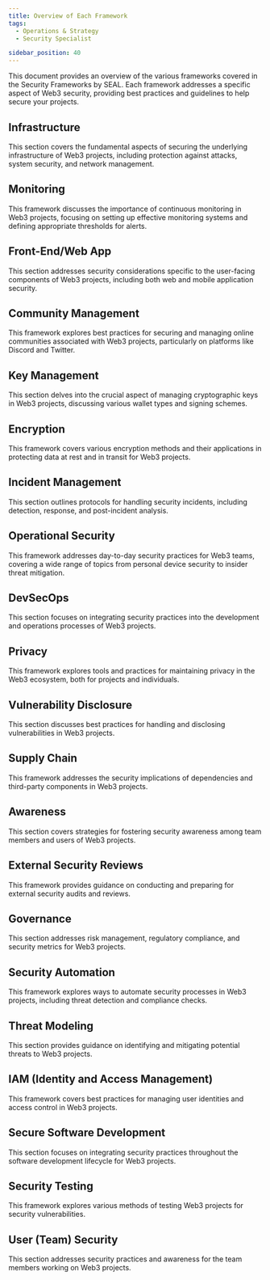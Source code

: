 ```yaml
---
title: Overview of Each Framework
tags:
  - Operations & Strategy
  - Security Specialist

sidebar_position: 40
---
```


This document provides an overview of the various frameworks covered in the Security Frameworks by SEAL. Each framework addresses a specific aspect of Web3 security, providing best practices and guidelines to help secure your projects.

## Infrastructure

This section covers the fundamental aspects of securing the underlying infrastructure of Web3 projects, including protection against attacks, system security, and network management.

## Monitoring

This framework discusses the importance of continuous monitoring in Web3 projects, focusing on setting up effective monitoring systems and defining appropriate thresholds for alerts.

## Front-End/Web App

This section addresses security considerations specific to the user-facing components of Web3 projects, including both web and mobile application security.

## Community Management

This framework explores best practices for securing and managing online communities associated with Web3 projects, particularly on platforms like Discord and Twitter.

## Key Management

This section delves into the crucial aspect of managing cryptographic keys in Web3 projects, discussing various wallet types and signing schemes.

## Encryption

This framework covers various encryption methods and their applications in protecting data at rest and in transit for Web3 projects.

## Incident Management

This section outlines protocols for handling security incidents, including detection, response, and post-incident analysis.

## Operational Security

This framework addresses day-to-day security practices for Web3 teams, covering a wide range of topics from personal device security to insider threat mitigation.

## DevSecOps

This section focuses on integrating security practices into the development and operations processes of Web3 projects.

## Privacy

This framework explores tools and practices for maintaining privacy in the Web3 ecosystem, both for projects and individuals.

## Vulnerability Disclosure

This section discusses best practices for handling and disclosing vulnerabilities in Web3 projects.

## Supply Chain

This framework addresses the security implications of dependencies and third-party components in Web3 projects.

## Awareness

This section covers strategies for fostering security awareness among team members and users of Web3 projects.

## External Security Reviews

This framework provides guidance on conducting and preparing for external security audits and reviews.

## Governance

This section addresses risk management, regulatory compliance, and security metrics for Web3 projects.

## Security Automation

This framework explores ways to automate security processes in Web3 projects, including threat detection and compliance checks.

## Threat Modeling

This section provides guidance on identifying and mitigating potential threats to Web3 projects.

## IAM (Identity and Access Management)

This framework covers best practices for managing user identities and access control in Web3 projects.

## Secure Software Development

This section focuses on integrating security practices throughout the software development lifecycle for Web3 projects.

## Security Testing

This framework explores various methods of testing Web3 projects for security vulnerabilities.

## User (Team) Security

This section addresses security practices and awareness for the team members working on Web3 projects.

